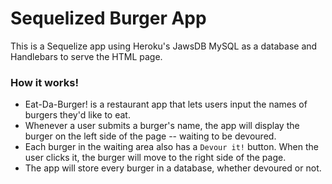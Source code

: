 # Sequelized Burger App
This is a Sequelize app using Heroku's JawsDB MySQL as a database and Handlebars to serve the HTML page.

### How it works!  
* Eat-Da-Burger! is a restaurant app that lets users input the names of burgers they'd like to eat.  
* Whenever a user submits a burger's name, the app will display the burger on the left side of the page -- waiting to be devoured.  
* Each burger in the waiting area also has a `Devour it!` button. When the user clicks it, the burger will move to the right side of the page.  
* The app will store every burger in a database, whether devoured or not.